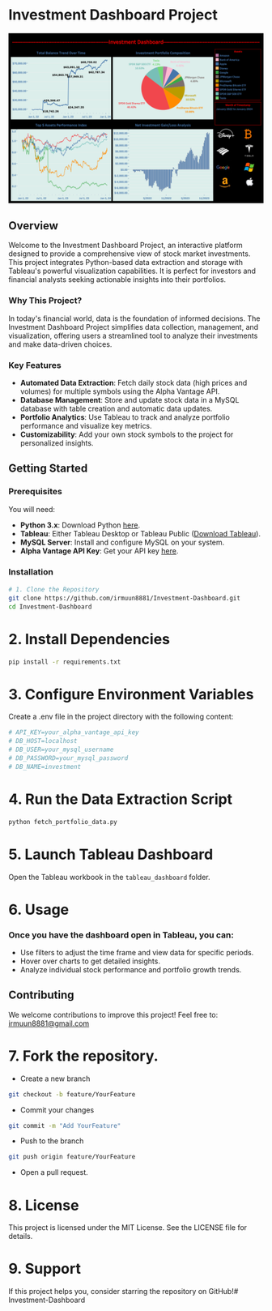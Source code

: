 # Investment Dashboard Project

![Investment Dashboard](tableau_dashboard/Tableau%20Dashboard.png "Investment Dashboard")

## Overview

Welcome to the Investment Dashboard Project, an interactive platform designed to provide a comprehensive view of stock market investments. This project integrates Python-based data extraction and storage with Tableau's powerful visualization capabilities. It is perfect for investors and financial analysts seeking actionable insights into their portfolios.

### Why This Project?

In today's financial world, data is the foundation of informed decisions. The Investment Dashboard Project simplifies data collection, management, and visualization, offering users a streamlined tool to analyze their investments and make data-driven choices.

### Key Features

- **Automated Data Extraction**: Fetch daily stock data (high prices and volumes) for multiple symbols using the Alpha Vantage API.
- **Database Management**: Store and update stock data in a MySQL database with table creation and automatic data updates.
- **Portfolio Analytics**: Use Tableau to track and analyze portfolio performance and visualize key metrics.
- **Customizability**: Add your own stock symbols to the project for personalized insights.

## Getting Started

### Prerequisites

You will need:
- **Python 3.x**: Download Python [here](https://www.python.org/downloads/).
- **Tableau**: Either Tableau Desktop or Tableau Public ([Download Tableau](https://www.tableau.com/products/desktop/download)).
- **MySQL Server**: Install and configure MySQL on your system.
- **Alpha Vantage API Key**: Get your API key [here](https://www.alphavantage.co/support/#api-key).

### Installation

```bash
# 1. Clone the Repository
git clone https://github.com/irmuun8881/Investment-Dashboard.git
cd Investment-Dashboard
```

# 2. Install Dependencies
```bash
pip install -r requirements.txt
```

# 3. Configure Environment Variables

Create a .env file in the project directory with the following content:
```bash
# API_KEY=your_alpha_vantage_api_key
# DB_HOST=localhost
# DB_USER=your_mysql_username
# DB_PASSWORD=your_mysql_password
# DB_NAME=investment
```

# 4. Run the Data Extraction Script
```bash
python fetch_portfolio_data.py
```

# 5. Launch Tableau Dashboard
Open the Tableau workbook in the `tableau_dashboard` folder.

# 6. Usage
### Once you have the dashboard open in Tableau, you can:

- Use filters to adjust the time frame and view data for specific periods.
- Hover over charts to get detailed insights.
- Analyze individual stock performance and portfolio growth trends.
## Contributing
We welcome contributions to improve this project! Feel free to: irmuun8881@gmail.com

# 7. Fork the repository.
- Create a new branch
```bash
git checkout -b feature/YourFeature
```
- Commit your changes 
```bash
git commit -m "Add YourFeature"
```
- Push to the branch 
```bash
git push origin feature/YourFeature
```
- Open a pull request.
# 8. License
This project is licensed under the MIT License. See the LICENSE file for details.

# 9. Support
If this project helps you, consider starring the repository on GitHub!# Investment-Dashboard
